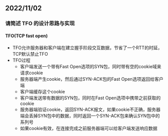 ## 2022/11/02

### 请简述 TFO 的设计思路与实现

#### TFO(TCP fast open)

- TFO允许服务器和客户端在建立握手阶段交互数据，节省了一个RTT的时延，TCP默认禁止TFO
- TFO过程
  - 客户端发送一个带有Fast Open选项的SYN包，同时带有空的cookie域来请求cookie
  - 服务器端产生cookie，然后通过SYN-ACK包的Fast Open选项返回给客户端
  - 客户端缓存这个cookie
  - 客户端发送带有数据的SYN包，同时在Fast Open选项中携带之前获取的cookie
  - 服务器端验证cookie，返回SYN-ACK报文，如果cookie不正确，服务器端会丢掉SYN包中的数据，同时返回一个SYN-ACK包来确认SYN包中的系列号
  - 如果cookie有效，在连接完成之前服务器端可以给客户端发送响应数据


